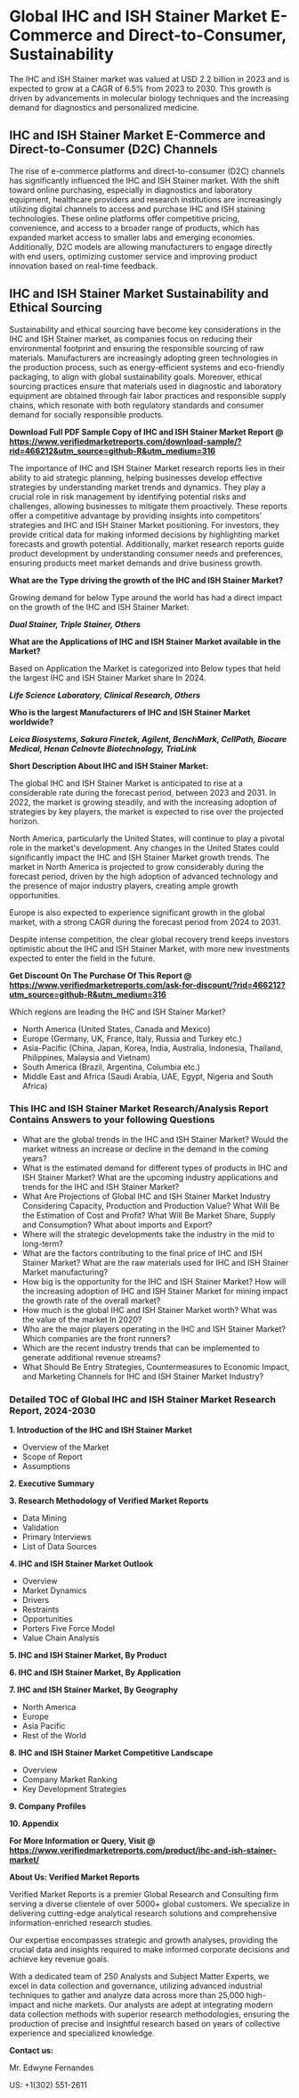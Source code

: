 <h1>Global IHC and ISH Stainer Market E-Commerce and Direct-to-Consumer, Sustainability</h1><p class=""><p>The IHC and ISH Stainer market was valued at USD 2.2 billion in 2023 and is expected to grow at a CAGR of 6.5% from 2023 to 2030. This growth is driven by advancements in molecular biology techniques and the increasing demand for diagnostics and personalized medicine.</p><h2>IHC and ISH Stainer Market E-Commerce and Direct-to-Consumer (D2C) Channels</h2><p>The rise of e-commerce platforms and direct-to-consumer (D2C) channels has significantly influenced the IHC and ISH Stainer market. With the shift toward online purchasing, especially in diagnostics and laboratory equipment, healthcare providers and research institutions are increasingly utilizing digital channels to access and purchase IHC and ISH staining technologies. These online platforms offer competitive pricing, convenience, and access to a broader range of products, which has expanded market access to smaller labs and emerging economies. Additionally, D2C models are allowing manufacturers to engage directly with end users, optimizing customer service and improving product innovation based on real-time feedback.</p><h2>IHC and ISH Stainer Market Sustainability and Ethical Sourcing</h2><p>Sustainability and ethical sourcing have become key considerations in the IHC and ISH Stainer market, as companies focus on reducing their environmental footprint and ensuring the responsible sourcing of raw materials. Manufacturers are increasingly adopting green technologies in the production process, such as energy-efficient systems and eco-friendly packaging, to align with global sustainability goals. Moreover, ethical sourcing practices ensure that materials used in diagnostic and laboratory equipment are obtained through fair labor practices and responsible supply chains, which resonate with both regulatory standards and consumer demand for socially responsible products.</p></p><p class=""><strong>Download Full PDF Sample Copy of IHC and ISH Stainer Market Report @ <a href="https://www.verifiedmarketreports.com/download-sample/?rid=466212&utm_source=github-R&utm_medium=316" target="_blank">https://www.verifiedmarketreports.com/download-sample/?rid=466212&utm_source=github-R&utm_medium=316</a></strong></p><p>The importance of&nbsp;IHC and ISH Stainer Market research reports lies in their ability to aid strategic planning, helping businesses develop effective strategies by understanding market trends and dynamics. They play a crucial role in risk management by identifying potential risks and challenges, allowing businesses to mitigate them proactively. These reports offer a competitive advantage by providing insights into competitors' strategies and IHC and ISH Stainer Market positioning. For investors, they provide critical data for making informed decisions by highlighting market forecasts and growth potential. Additionally, market research reports guide product development by understanding consumer needs and preferences, ensuring products meet market demands and drive business growth.</p><p><strong>What are the&nbsp;Type driving the growth of the IHC and ISH Stainer Market?</strong></p><p id="" class="">Growing demand for below Type around the world has had a direct impact on the growth of the IHC and ISH Stainer Market:</p><p class=""><em><strong>Dual Stainer, Triple Stainer, Others</strong></em></p><p class=""><strong>What are the&nbsp;Applications&nbsp;of IHC and ISH Stainer Market available in the Market?</strong></p><p id="" class="">Based on Application the Market is categorized into Below types that held the largest IHC and ISH Stainer Market share In 2024.</p><p class=""><em><strong>Life Science Laboratory, Clinical Research, Others</strong></em></p><p class=""><strong>Who is the largest Manufacturers of IHC and ISH Stainer Market worldwide?</strong></p><p><em><strong>Leica Biosystems, Sakura Finetek, Agilent, BenchMark, CellPath, Biocare Medical, Henan Celnovte Biotechnology, TriaLink</strong></em></p><p id="" class=""><strong>Short Description About IHC and ISH Stainer Market:</strong></p><p>The global IHC and ISH Stainer Market is anticipated to rise at a considerable rate during the forecast period, between 2023 and 2031. In 2022, the market is growing steadily, and with the increasing adoption of strategies by key players, the market is expected to rise over the projected horizon.</p><p>North America, particularly the United States, will continue to play a pivotal role in the market's development. Any changes in the United States could significantly impact the IHC and ISH Stainer Market growth trends. The market in North America is projected to grow considerably during the forecast period, driven by the high adoption of advanced technology and the presence of major industry players, creating ample growth opportunities.</p><p>Europe is also expected to experience significant growth in the global market, with a strong CAGR during the forecast period from 2024 to 2031.</p><p>Despite intense competition, the clear global recovery trend keeps investors optimistic about the IHC and ISH Stainer Market, with more new investments expected to enter the field in the future.</p><p id="" class=""><strong>Get Discount On The Purchase Of This Report @ <a href="https://www.verifiedmarketreports.com/ask-for-discount/?rid=466212?utm_source=github-R&utm_medium=316" target="_blank">https://www.verifiedmarketreports.com/ask-for-discount/?rid=466212?utm_source=github-R&utm_medium=316</a></strong></p><p class="">Which regions are leading the IHC and ISH Stainer Market?</p><ul><li>North America (United States, Canada and Mexico)</li><li>Europe (Germany, UK, France, Italy, Russia and Turkey etc.)</li><li>Asia-Pacific (China, Japan, Korea, India, Australia, Indonesia, Thailand, Philippines, Malaysia and Vietnam)</li><li>South America (Brazil, Argentina, Columbia etc.)</li><li>Middle East and Africa (Saudi Arabia, UAE, Egypt, Nigeria and South Africa)</li></ul><h3 id="" class="">This IHC and ISH Stainer Market Research/Analysis Report Contains Answers to your following Questions</h3><ul><li>What are the global trends in the IHC and ISH Stainer Market? Would the market witness an increase or decline in the demand in the coming years?</li><li>What is the estimated demand for different types of products in IHC and ISH Stainer Market? What are the upcoming industry applications and trends for the IHC and ISH Stainer Market?</li><li>What Are Projections of Global IHC and ISH Stainer Market Industry Considering Capacity, Production and Production Value? What Will Be the Estimation of Cost and Profit? What Will Be Market Share, Supply and Consumption? What about imports and Export?</li><li>Where will the strategic developments take the industry in the mid to long-term?</li><li>What are the factors contributing to the final price of IHC and ISH Stainer Market? What are the raw materials used for IHC and ISH Stainer Market manufacturing?</li><li>How big is the opportunity for the IHC and ISH Stainer Market? How will the increasing adoption of IHC and ISH Stainer Market for mining impact the growth rate of the overall market?</li><li>How much is the global IHC and ISH Stainer Market worth? What was the value of the market In 2020?</li><li>Who are the major players operating in the IHC and ISH Stainer Market? Which companies are the front runners?</li><li>Which are the recent industry trends that can be implemented to generate additional revenue streams?</li><li>What Should Be Entry Strategies, Countermeasures to Economic Impact, and Marketing Channels for IHC and ISH Stainer Market Industry?</li></ul><h3 id="" class="">Detailed TOC of Global IHC and ISH Stainer Market Research Report, 2024-2030</h3><p id="" class=""><strong>1. Introduction of the IHC and ISH Stainer Market</strong></p><ul><li>Overview of the Market</li><li>Scope of Report</li><li>Assumptions</li></ul><p id="" class=""><strong>2. Executive Summary</strong></p><p id="" class=""><strong>3. Research Methodology of Verified Market Reports</strong></p><ul><li>Data Mining</li><li>Validation</li><li>Primary Interviews</li><li>List of Data Sources</li></ul><p id="" class=""><strong>4. IHC and ISH Stainer Market Outlook</strong></p><ul><li>Overview</li><li>Market Dynamics</li><li>Drivers</li><li>Restraints</li><li>Opportunities</li><li>Porters Five Force Model</li><li>Value Chain Analysis</li></ul><p id="" class=""><strong>5. IHC and ISH Stainer Market, By Product</strong></p><p id="" class=""><strong>6. IHC and ISH Stainer Market, By Application</strong></p><p id="" class=""><strong>7. IHC and ISH Stainer Market, By Geography</strong></p><ul><li>North America</li><li>Europe</li><li>Asia Pacific</li><li>Rest of the World</li></ul><p id="" class=""><strong>8. IHC and ISH Stainer Market Competitive Landscape</strong></p><ul><li>Overview</li><li>Company Market Ranking</li><li>Key Development Strategies</li></ul><p id="" class=""><strong>9. Company Profiles</strong></p><p id="" class=""><strong>10. Appendix</strong></p><p id="" class=""><strong>For More Information or Query, Visit @ <a href="https://www.verifiedmarketreports.com/product/ihc-and-ish-stainer-market/" target="_blank">https://www.verifiedmarketreports.com/product/ihc-and-ish-stainer-market/</a></strong></p><p id="" class=""><strong>About Us: Verified Market Reports</strong></p><p id="" class="">Verified Market Reports is a premier Global Research and Consulting firm serving a diverse clientele of over 5000+ global customers. We specialize in delivering cutting-edge analytical research solutions and comprehensive information-enriched research studies.</p><p id="" class="">Our expertise encompasses strategic and growth analyses, providing the crucial data and insights required to make informed corporate decisions and achieve key revenue goals.</p><p id="" class="">With a dedicated team of 250 Analysts and Subject Matter Experts, we excel in data collection and governance, utilizing advanced industrial techniques to gather and analyze data across more than 25,000 high-impact and niche markets. Our analysts are adept at integrating modern data collection methods with superior research methodologies, ensuring the production of precise and insightful research based on years of collective experience and specialized knowledge.</p><p id="" class=""><strong>Contact us:</strong></p><p id="" class="">Mr. Edwyne Fernandes</p><p id="" class="">US: +1(302) 551-2611</p>